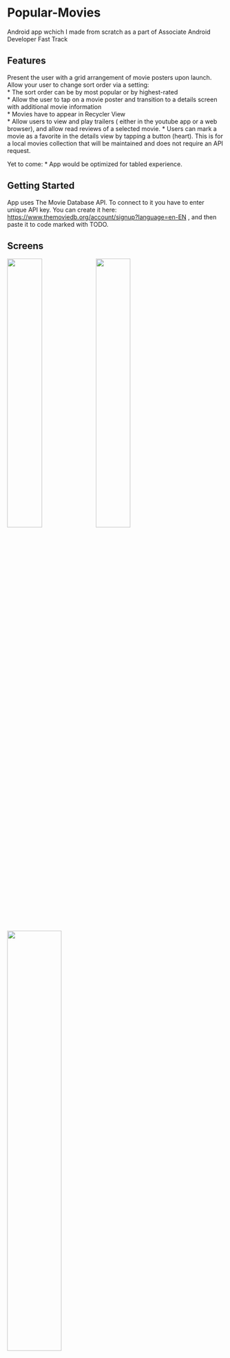 # Popular-Movies
Android app wchich I made from scratch as a part of Associate Android Developer Fast Track

## Features

Present the user with a grid arrangement of movie posters upon launch.
Allow your user to change sort order via a setting:  
    * The sort order can be by most popular or by highest-rated  
    * Allow the user to tap on a movie poster and transition to a details screen with additional movie information  
    * Movies have to appear in Recycler View  
    * Allow users to view and play trailers ( either in the youtube app or a web browser), and allow read reviews of a selected movie.
    * Users can mark a movie as a favorite in the details view by tapping a button (heart). This is for a local movies collection that will be maintained and does not require an API request.

Yet to come:
    * App would be optimized for tabled experience.

## Getting Started

App uses The Movie Database API. To connect to it you have to enter unique API key. You can create it here: https://www.themoviedb.org/account/signup?language=en-EN , and then paste it to code marked with TODO.

## Screens

<img width="40%" src="https://cloud.githubusercontent.com/assets/23612157/24065700/616810f6-0b6d-11e7-8e1b-2da2f142d7cf.png" />
<img width="40%" src="https://cloud.githubusercontent.com/assets/23612157/24065701/61687df2-0b6d-11e7-9110-6aed372c1be9.png" />
<img width="50%" src="https://cloud.githubusercontent.com/assets/23612157/24065699/61676e80-0b6d-11e7-8643-48cf743dd5e6.png" />

## Libraries

* [Picasso](http://square.github.io/picasso/)
* [Volley](https://github.com/google/volley)
* [ButterKnife](https://github.com/JakeWharton/butterknife)
* [GSON](https://github.com/google/gson)

## License

Copyright 2016 Vipul Asri

Licensed under the Apache License, Version 2.0 (the "License");
you may not use this file except in compliance with the License.
You may obtain a copy of the License at

http://www.apache.org/licenses/LICENSE-2.0

Unless required by applicable law or agreed to in writing, software
distributed under the License is distributed on an "AS IS" BASIS,
WITHOUT WARRANTIES OR CONDITIONS OF ANY KIND, either express or implied.
See the License for the specific language governing permissions and
limitations under the License.
